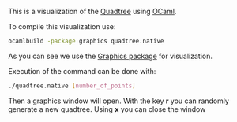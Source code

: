This is a visualization of the [Quadtree](https://en.wikipedia.org/wiki/Quadtree) using [OCaml](https://ocaml.org/).

To compile this visualization use:

```bash
ocamlbuild -package graphics quadtree.native
```
As you can see we use the [Graphics package](https://caml.inria.fr/pub/docs/manual-ocaml/libref/Graphics.html) for visualization.

Execution of the command can be done with:
```bash
./quadtree.native [number_of_points]
```

Then a graphics window will open. With the key **r** you can randomly generate a new quadtree. Using **x** you can close the window

